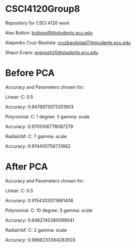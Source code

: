 # CSCI4120Group8
Repository for CSCI 4120 work

Alex Button: buttona19@students.ecu.edu

Alejandro Cruz-Bautista: cruzbautistaa17@students.ecu.edu

Shaun Evans: evanssh20@students.ecu.edu

# Before PCA
Accuracy and Parameters chosen for:

Linear:
  C: 0.5
  
  Accuracy: 0.9476973073351903
  
Polynomial:
  C: 1
  degree: 3
  gamma: scale
  
  Accuracy: 0.9705106778087279
  
Radial/rbf:
  C: 7
  gamma: scale
  
  Accuracy: 0.974405756731662

# After PCA
Accuracy and Parameters chosen for:

Linear:
  C: 0.5
  
  Accuracy: 0.9154302073661406
  
Polynomial:
  C: 10
  degree: 3
  gamma: scale
  
  Accuracy: 0.9482745280099041
  
Radial/rbf:
  C: 2
  gamma: scale
  
  Accuracy: 0.9666233364283503
